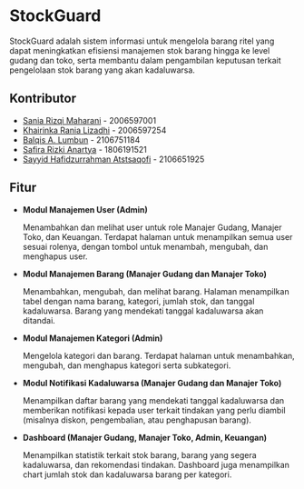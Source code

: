 # StockGuard

StockGuard adalah sistem informasi untuk mengelola barang ritel yang dapat meningkatkan efisiensi manajemen stok barang hingga ke level gudang dan toko, serta membantu dalam pengambilan keputusan terkait pengelolaan stok barang yang akan kadaluwarsa.

## Kontributor

- [Sania Rizqi Maharani](https://gitlab.cs.ui.ac.id/sania.rizqi) - 2006597001
- [Khairinka Rania Lizadhi](https://gitlab.cs.ui.ac.id/khairinka.rania01) - 2006597254
- [Balqis A. Lumbun](https://gitlab.cs.ui.ac.id/balqis.asysyifa) - 2106751184
- [Safira Rizki Anartya](https://gitlab.cs.ui.ac.id/safira.rizki) - 1806191521
- [Sayyid Hafidzurrahman Atstsaqofi](https://gitlab.cs.ui.ac.id/sayyid.hafidzurrahman) - 2106651925

## Fitur

- **Modul Manajemen User (Admin)**

    Menambahkan dan melihat user untuk role Manajer Gudang, Manajer Toko, dan Keuangan. Terdapat halaman untuk menampilkan semua user sesuai rolenya, dengan tombol untuk menambah, mengubah, dan menghapus user.

- **Modul Manajemen Barang (Manajer Gudang dan Manajer Toko)**

    Menambahkan, mengubah, dan melihat barang. Halaman menampilkan tabel dengan nama barang, kategori, jumlah stok, dan tanggal kadaluwarsa. Barang yang mendekati tanggal kadaluwarsa akan ditandai.

- **Modul Manajemen Kategori (Admin)**

    Mengelola kategori dan barang. Terdapat halaman untuk menambahkan, mengubah, dan menghapus kategori serta subkategori.

- **Modul Notifikasi Kadaluwarsa (Manajer Gudang dan Manajer Toko)**

    Menampilkan daftar barang yang mendekati tanggal kadaluwarsa dan memberikan notifikasi kepada user terkait tindakan yang perlu diambil (misalnya diskon, pengembalian, atau penghapusan barang).

- **Dashboard (Manajer Gudang, Manajer Toko, Admin, Keuangan)**

    Menampilkan statistik terkait stok barang, barang yang segera kadaluwarsa, dan rekomendasi tindakan. Dashboard juga menampilkan chart jumlah stok dan kadaluwarsa barang per kategori.

